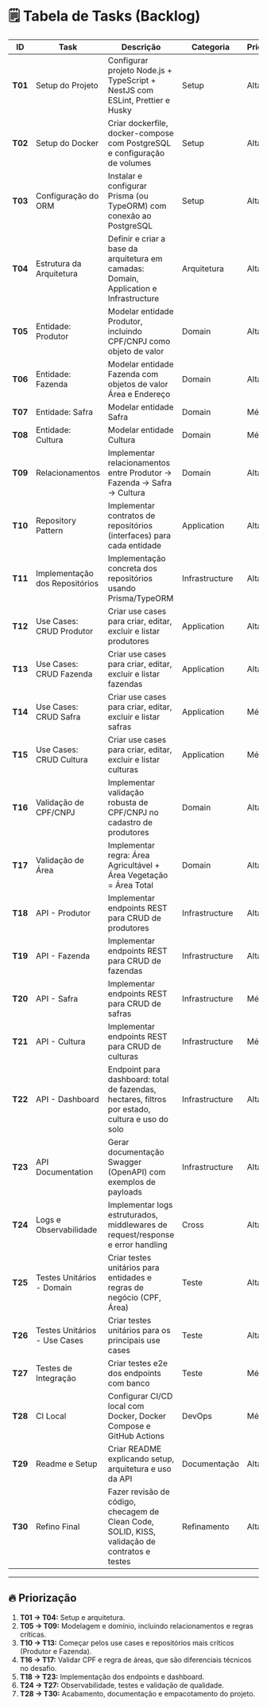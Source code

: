 # 🗒️ **Tabela de Tasks (Backlog)**

| ID      | Task                           | Descrição                                                                                       | Categoria      | Prioridade | Status |
| ------- | ------------------------------ | ----------------------------------------------------------------------------------------------- | -------------- | ---------- | ------ |
| **T01** | Setup do Projeto               | Configurar projeto Node.js + TypeScript + NestJS com ESLint, Prettier e Husky                   | Setup          | Alta       |   OK   |        
| **T02** | Setup do Docker                | Criar dockerfile, docker-compose com PostgreSQL e configuração de volumes                       | Setup          | Alta       |   OK   |
| **T03** | Configuração do ORM            | Instalar e configurar Prisma (ou TypeORM) com conexão ao PostgreSQL                             | Setup          | Alta       |   OK   |
| **T04** | Estrutura da Arquitetura       | Definir e criar a base da arquitetura em camadas: Domain, Application e Infrastructure          | Arquitetura    | Alta       |   OK   |        
| **T05** | Entidade: Produtor             | Modelar entidade Produtor, incluindo CPF/CNPJ como objeto de valor                              | Domain         | Alta       |   OK   |
| **T06** | Entidade: Fazenda              | Modelar entidade Fazenda com objetos de valor Área e Endereço                                   | Domain         | Alta       |   OK   |
| **T07** | Entidade: Safra                | Modelar entidade Safra                                                                          | Domain         | Média      |   OK   |
| **T08** | Entidade: Cultura              | Modelar entidade Cultura                                                                        | Domain         | Média      |   OK   |
| **T09** | Relacionamentos                | Implementar relacionamentos entre Produtor → Fazenda → Safra → Cultura                          | Domain         | Alta       |   OK   |
| **T10** | Repository Pattern             | Implementar contratos de repositórios (interfaces) para cada entidade                           | Application    | Alta       |   OK   |
| **T11** | Implementação dos Repositórios | Implementação concreta dos repositórios usando Prisma/TypeORM                                   | Infrastructure | Alta       |   OK   |
| **T12** | Use Cases: CRUD Produtor       | Criar use cases para criar, editar, excluir e listar produtores                                 | Application    | Alta       |   OK   |
| **T13** | Use Cases: CRUD Fazenda        | Criar use cases para criar, editar, excluir e listar fazendas                                   | Application    | Alta       |   OK   |
| **T14** | Use Cases: CRUD Safra          | Criar use cases para criar, editar, excluir e listar safras                                     | Application    | Média      |   OK   |
| **T15** | Use Cases: CRUD Cultura        | Criar use cases para criar, editar, excluir e listar culturas                                   | Application    | Média      |   OK   |
| **T16** | Validação de CPF/CNPJ          | Implementar validação robusta de CPF/CNPJ no cadastro de produtores                             | Domain         | Alta       |   OK   |
| **T17** | Validação de Área              | Implementar regra: Área Agricultável + Área Vegetação = Área Total                              | Domain         | Alta       |   OK   |
| **T18** | API - Produtor                 | Implementar endpoints REST para CRUD de produtores                                              | Infrastructure | Alta       |   OK   |
| **T19** | API - Fazenda                  | Implementar endpoints REST para CRUD de fazendas                                                | Infrastructure | Alta       |   OK   |
| **T20** | API - Safra                    | Implementar endpoints REST para CRUD de safras                                                  | Infrastructure | Média      |   OK   |
| **T21** | API - Cultura                  | Implementar endpoints REST para CRUD de culturas                                                | Infrastructure | Média      |   OK   |
| **T22** | API - Dashboard                | Endpoint para dashboard: total de fazendas, hectares, filtros por estado, cultura e uso do solo | Infrastructure | Alta       |   OK   |
| **T23** | API Documentation              | Gerar documentação Swagger (OpenAPI) com exemplos de payloads                                   | Infrastructure | Alta       |   OK   |
| **T24** | Logs e Observabilidade         | Implementar logs estruturados, middlewares de request/response e error handling                 | Cross          | Alta       |        |
| **T25** | Testes Unitários - Domain      | Criar testes unitários para entidades e regras de negócio (CPF, Área)                           | Teste          | Alta       |   OK   |
| **T26** | Testes Unitários - Use Cases   | Criar testes unitários para os principais use cases                                             | Teste          | Alta       |   OK   |
| **T27** | Testes de Integração           | Criar testes e2e dos endpoints com banco                                                        | Teste          | Média      |   OK   |
| **T28** | CI Local                       | Configurar CI/CD local com Docker, Docker Compose e GitHub Actions                              | DevOps         | Média      |        |
| **T29** | Readme e Setup                 | Criar README explicando setup, arquitetura e uso da API                                         | Documentação   | Alta       |        |
| **T30** | Refino Final                   | Fazer revisão de código, checagem de Clean Code, SOLID, KISS, validação de contratos e testes   | Refinamento    | Alta       |        |

---

## 🔥 Priorização

1. **T01 → T04:** Setup e arquitetura.
2. **T05 → T09:** Modelagem e domínio, incluindo relacionamentos e regras críticas.
3. **T10 → T13:** Começar pelos use cases e repositórios mais críticos (Produtor e Fazenda).
4. **T16 → T17:** Validar CPF e regra de áreas, que são diferenciais técnicos no desafio.
5. **T18 → T23:** Implementação dos endpoints e dashboard.
6. **T24 → T27:** Observabilidade, testes e validação de qualidade.
7. **T28 → T30:** Acabamento, documentação e empacotamento do projeto.

